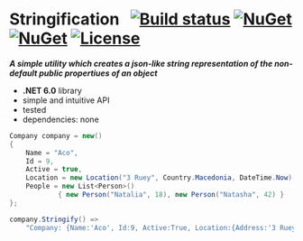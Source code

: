 # Stringification&nbsp;&nbsp; [![Build status](https://ci.appveyor.com/api/projects/status/45p92vlwqqgm9vb1?svg=true)](https://ci.appveyor.com/project/dshe/Stringification) [![NuGet](https://img.shields.io/nuget/vpre/Stringification.svg)](https://www.nuget.org/packages/Stringification/) [![NuGet](https://img.shields.io/nuget/dt/Stringification?color=orange)](https://www.nuget.org/packages/Stringification/) [![License](https://img.shields.io/badge/license-Apache%202.0-7755BB.svg)](https://opensource.org/licenses/Apache-2.0)
***A simple utility which creates a json-like string representation of the non-default public propertiues of an object***
- **.NET 6.0** library
- simple and intuitive API
- tested
- dependencies: none

```csharp
Company company = new()
{
    Name = "Aco",
    Id = 9,
    Active = true,
    Location = new Location("3 Ruey", Country.Macedonia, DateTime.Now),
    People = new List<Person>() 
            { new Person("Natalia", 18), new Person("Natasha", 42) }
};
```
```csharp
company.Stringify() =>
    "Company: {Name:'Aco', Id:9, Active:True, Location:{Address:'3 Ruey', Country:Macedonia, Updated:4/7/2019 10:10:20 PM}, People:[{Name:'Natalia', Age:18}, {Name:'Natasha', Age:42}]}"
```
